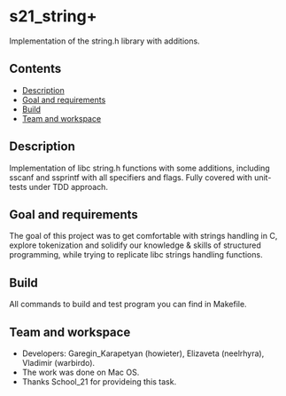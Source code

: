 # s21_string+

Implementation of the string.h library with additions.

## Contents
* [Description](#description) 
* [Goal and requirements](#goal-and-requirements) 
* [Build](#build) 
* [Team and workspace](#team-and-workspace) 
  
## Description
Implementation of libc string.h functions with some additions, including sscanf and ssprintf with all specifiers and flags. Fully covered with unit-tests under TDD approach.

## Goal and requirements
The goal of this project was to get comfortable with strings handling in C, explore tokenization and solidify our knowledge & skills of structured programming, while trying to replicate libc strings handling functions.

## Build
All commands to build and test program you can find in Makefile.

## Team and workspace
* Developers: Garegin_Karapetyan (howieter), Elizaveta (neelrhyra), Vladimir (warbirdo).
* The work was done on Mac OS.
* Thanks School_21 for provideing this task.
